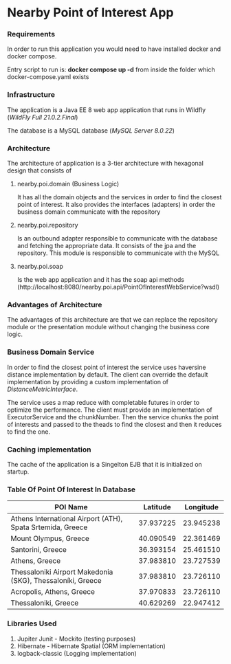 # Nearby Point of Interest App

### Requirements 

In order to run this application you would need to have installed 
docker and docker compose. 

Entry script to run is: **docker compose up -d** from inside 
the folder which docker-compose.yaml exists

### Infrastructure

The application is a Java EE 8 web app application that runs 
in Wildfly (*WildFly Full 21.0.2.Final*)

The database is a MySQL database (*MySQL Server 8.0.22*)

### Architecture 

The architecture of application is a 3-tier architecture with hexagonal design that consists of
1. nearby.poi.domain (Business Logic)
 
   It has all the domain objects and the services in order to find 
   the closest point of interest. It also provides the interfaces (adapters)
   in order the business domain communicate with the repository
   
2. nearby.poi.repository
    
   Is an outbound adapter responsible to communicate with the database
   and fetching the appropriate data. It consists of the jpa and 
   the repository. This module is responsible to communicate with 
   the MySQL
    
3. nearby.poi.soap 

   Is the web app application and it has the soap api methods 
   (http://localhost:8080/nearby.poi.api/PointOfInterestWebService?wsdl)
   
### Advantages of Architecture 

The advantages of this architecture are that we can 
replace the repository module or the presentation module without 
changing the business core logic. 

### Business Domain Service 

In order to find the closest point of interest the service uses 
haversine distance implementation by default. The client can 
override the default implementation by providing a custom 
implementation of *DistanceMetricInterface*. 

The service uses a map reduce with completable futures in order
to optimize the performance. The client must provide an implementation
of ExecutorService and the chunkNumber. Then the service chunks
the point of interests and passed to the theads to find the 
closest and then it reduces to find the one. 

### Caching implementation 

The cache of the application is a Singelton EJB that it is 
initialized on startup. 

### Table Of Point Of Interest In Database

    
POI Name | Latitude | Longitude
--- | --- | ---
Athens International Airport (ATH), Spata Srtemida, Greece | 37.937225 | 23.945238
Mount Olympus, Greece | 40.090549 | 22.361469
Santorini, Greece | 36.393154 | 25.461510
Athens,  Greece | 37.983810 | 23.727539
Thessaloniki Airport Makedonia (SKG), Thessaloníki, Greece | 37.983810 | 23.726110
Acropolis, Athens, Greece | 37.970833 | 23.726110
Thessaloniki, Greece | 40.629269 | 22.947412

### Libraries Used

1. Jupiter Junit - Mockito (testing purposes)
2. Hibernate - Hibernate Spatial (ORM implementation) 
3. logback-classic (Logging implementation)



